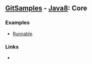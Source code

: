 ## [GitSamples](/../../tree/master) - [Java8](/../../tree/java-8): Core


### Examples
* [Runnable](runnable).

### Links
* 
